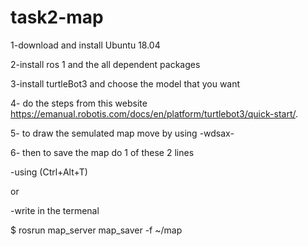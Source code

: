 # task2-map

1-download and install Ubuntu 18.04

2-install ros 1 and the all dependent packages

3-install turtleBot3 and choose the model that you want

4- do the steps from this website https://emanual.robotis.com/docs/en/platform/turtlebot3/quick-start/.

5- to draw the semulated map move by using -wdsax-

6- then to save the map do 1 of these 2 lines

-using (Ctrl+Alt+T)

or

-write in the termenal

 $ rosrun map_server map_saver -f ~/map
